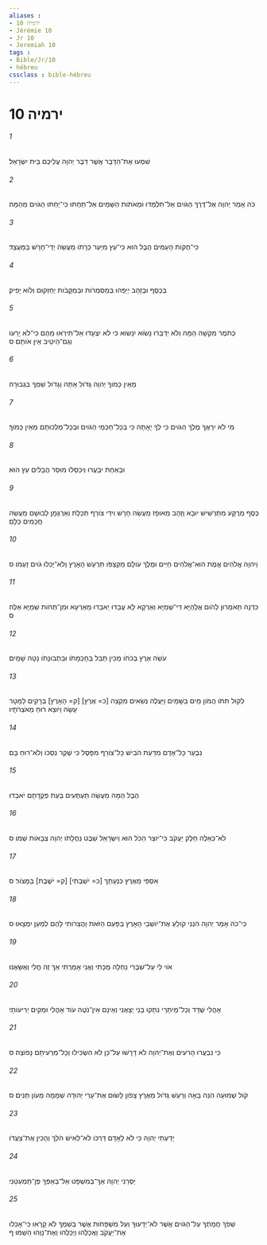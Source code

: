 ```yaml
---
aliases : 
- ירמיה 10
- Jérémie 10
- Jr 10
- Jeremiah 10
tags : 
- Bible/Jr/10
- hébreu
cssclass : bible-hébreu
---
```


# ירמיה 10

###### 1
שִׁמְעוּ אֶת־הַדָּבָר אֲשֶׁר דִּבֶּר יְהוָה עֲלֵיכֶם בֵּית יִשְׂרָאֵל׃
###### 2
כֹּה אָמַר יְהוָה אֶל־דֶּרֶךְ הַגֹּויִם אַל־תִּלְמָדוּ וּמֵאֹתֹות הַשָּׁמַיִם אַל־תֵּחָתּוּ כִּי־יֵחַתּוּ הַגֹּויִם מֵהֵמָּה׃
###### 3
כִּי־חֻקֹּות הָעַמִּים הֶבֶל הוּא כִּי־עֵץ מִיַּעַר כְּרָתֹו מַעֲשֵׂה יְדֵי־חָרָשׁ בַּמַּעֲצָד׃
###### 4
בְּכֶסֶף וּבְזָהָב יְיַפֵּהוּ בְּמַסְמְרֹות וּבְמַקָּבֹות יְחַזְּקוּם וְלֹוא יָפִיק׃
###### 5
כְּתֹמֶר מִקְשָׁה הֵמָּה וְלֹא יְדַבֵּרוּ נָשֹׂוא יִנָּשׂוּא כִּי לֹא יִצְעָדוּ אַל־תִּירְאוּ מֵהֶם כִּי־לֹא יָרֵעוּ וְגַם־הֵיטֵיב אֵין אֹותָם׃ ס
###### 6
מֵאֵין כָּמֹוךָ יְהוָה גָּדֹול אַתָּה וְגָדֹול שִׁמְךָ בִּגְבוּרָה׃
###### 7
מִי לֹא יִרָאֲךָ מֶלֶךְ הַגֹּויִם כִּי לְךָ יָאָתָה כִּי בְכָל־חַכְמֵי הַגֹּויִם וּבְכָל־מַלְכוּתָם מֵאֵין כָּמֹוךָ׃
###### 8
וּבְאַחַת יִבְעֲרוּ וְיִכְסָלוּ מוּסַר הֲבָלִים עֵץ הוּא׃
###### 9
כֶּסֶף מְרֻקָּע מִתַּרְשִׁישׁ יוּבָא וְזָהָב מֵאוּפָז מַעֲשֵׂה חָרָשׁ וִידֵי צֹורֵף תְּכֵלֶת וְאַרְגָּמָן לְבוּשָׁם מַעֲשֵׂה חֲכָמִים כֻּלָּם׃
###### 10
וַיהוָה אֱלֹהִים אֱמֶת הוּא־אֱלֹהִים חַיִּים וּמֶלֶךְ עֹולָם מִקִּצְפֹּו תִּרְעַשׁ הָאָרֶץ וְלֹא־יָכִלוּ גֹויִם זַעְמֹו׃ ס
###### 11
כִּדְנָה תֵּאמְרוּן לְהֹום אֱלָהַיָּא דִּי־שְׁמַיָּא וְאַרְקָא לָא עֲבַדוּ יֵאבַדוּ מֵאַרְעָא וּמִן־תְּחֹות שְׁמַיָּא אֵלֶּה׃ ס
###### 12
עֹשֵׂה אֶרֶץ בְּכֹחֹו מֵכִין תֵּבֵל בְּחָכְמָתֹו וּבִתְבוּנָתֹו נָטָה שָׁמָיִם׃
###### 13
לְקֹול תִּתֹּו הֲמֹון מַיִם בַּשָּׁמַיִם וַיַּעֲלֶה נְשִׂאִים מִקְצֵה [כ= אֶרֶץ] [ק= הָאָרֶץ] בְּרָקִים לַמָּטָר עָשָׂה וַיֹּוצֵא רוּחַ מֵאֹצְרֹתָיו׃
###### 14
נִבְעַר כָּל־אָדָם מִדַּעַת הֹבִישׁ כָּל־צֹורֵף מִפָּסֶל כִּי שֶׁקֶר נִסְכֹּו וְלֹא־רוּחַ בָּם׃
###### 15
הֶבֶל הֵמָּה מַעֲשֵׂה תַּעְתֻּעִים בְּעֵת פְּקֻדָּתָם יֹאבֵדוּ׃
###### 16
לֹא־כְאֵלֶּה חֵלֶק יַעֲקֹב כִּי־יֹוצֵר הַכֹּל הוּא וְיִשְׂרָאֵל שֵׁבֶט נַחֲלָתֹו יְהוָה צְבָאֹות שְׁמֹו׃ ס
###### 17
אִסְפִּי מֵאֶרֶץ כִּנְעָתֵךְ [כ= יֹשַׁבְתִּי] [ק= יֹשֶׁבֶת] בַּמָּצֹור׃ ס
###### 18
כִּי־כֹה אָמַר יְהוָה הִנְנִי קֹולֵעַ אֶת־יֹושְׁבֵי הָאָרֶץ בַּפַּעַם הַזֹּאת וַהֲצֵרֹותִי לָהֶם לְמַעַן יִמְצָאוּ׃ ס
###### 19
אֹוי לִי עַל־שִׁבְרִי נַחְלָה מַכָּתִי וַאֲנִי אָמַרְתִּי אַךְ זֶה חֳלִי וְאֶשָּׂאֶנּוּ׃
###### 20
אָהֳלִי שֻׁדָּד וְכָל־מֵיתָרַי נִתָּקוּ בָּנַי יְצָאֻנִי וְאֵינָם אֵין־נֹטֶה עֹוד אָהֳלִי וּמֵקִים יְרִיעֹותָי׃
###### 21
כִּי נִבְעֲרוּ הָרֹעִים וְאֶת־יְהוָה לֹא דָרָשׁוּ עַל־כֵּן לֹא הִשְׂכִּילוּ וְכָל־מַרְעִיתָם נָפֹוצָה׃ ס
###### 22
קֹול שְׁמוּעָה הִנֵּה בָאָה וְרַעַשׁ גָּדֹול מֵאֶרֶץ צָפֹון לָשׂוּם אֶת־עָרֵי יְהוּדָה שְׁמָמָה מְעֹון תַּנִּים׃ ס
###### 23
יָדַעְתִּי יְהוָה כִּי לֹא לָאָדָם דַּרְכֹּו לֹא־לְאִישׁ הֹלֵךְ וְהָכִין אֶת־צַעֲדֹו׃
###### 24
יַסְּרֵנִי יְהוָה אַךְ־בְּמִשְׁפָּט אַל־בְּאַפְּךָ פֶּן־תַּמְעִטֵנִי׃
###### 25
שְׁפֹךְ חֲמָתְךָ עַל־הַגֹּויִם אֲשֶׁר לֹא־יְדָעוּךָ וְעַל מִשְׁפָּחֹות אֲשֶׁר בְּשִׁמְךָ לֹא קָרָאוּ כִּי־אָכְלוּ אֶת־יַעֲקֹב וַאֲכָלֻהוּ וַיְכַלֻּהוּ וְאֶת־נָוֵהוּ הֵשַׁמּוּ׃ ף
